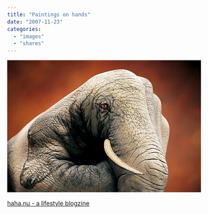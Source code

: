 ```yaml
---
title: "Paintings on hands"
date: "2007-11-23"
categories: 
  - "images"
  - "shares"
---
```


![](images/4wnP83SaF24q1qerKq95fGMn_500.jpg)

[haha.nu - a lifestyle blogzine](http://haha.nu/creative/paintings-on-hands/)
